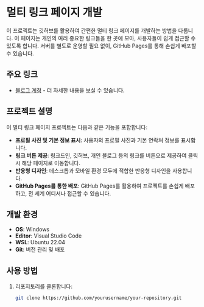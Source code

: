 # 멀티 링크 페이지 개발

이 프로젝트는 깃허브를 활용하여 간편한 멀티 링크 페이지를 개발하는 방법을 다룹니다. 이 페이지는 개인의 여러 중요한 링크들을 한 곳에 모아, 사용자들이 쉽게 접근할 수 있도록 합니다. 서버를 별도로 운영할 필요 없이, GitHub Pages를 통해 손쉽게 배포할 수 있습니다.

## 주요 링크

- [블로그 계정](https://yiheeju.tistory.com/1) - 더 자세한 내용을 보실 수 있습니다.

## 프로젝트 설명

이 멀티 링크 페이지 프로젝트는 다음과 같은 기능을 포함합니다:

- **프로필 사진 및 기본 정보 표시**: 사용자의 프로필 사진과 기본 연락처 정보를 표시합니다.
- **링크 버튼 제공**: 링크드인, 깃허브, 개인 블로그 등의 링크를 버튼으로 제공하여 클릭 시 해당 페이지로 이동합니다.
- **반응형 디자인**: 데스크톱과 모바일 환경 모두에 적합한 반응형 디자인을 사용합니다.
- **GitHub Pages를 통한 배포**: GitHub Pages를 활용하여 프로젝트를 손쉽게 배포하고, 전 세계 어디서나 접근할 수 있습니다.

## 개발 환경

- **OS**: Windows
- **Editor**: Visual Studio Code
- **WSL**: Ubuntu 22.04
- **Git**: 버전 관리 및 배포

## 사용 방법

1. 리포지토리를 클론합니다:
   ```bash
   git clone https://github.com/yourusername/your-repository.git
